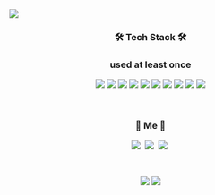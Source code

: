 <img src="https://capsule-render.vercel.app/api?type=soft&color=auto&height=300&section=header&text=Taehyeon's%20GitHub%20Profile&fontSize=65&animation=fadeIn" />

<h3 align="center"> 🛠 Tech Stack 🛠</h3>
<h3 align="center"> used at least once </h3>

<div align="center">
  <img src="https://img.shields.io/badge/MySQL-4479A1?style=flat-square&logo=MySQL%20IDE&logoColor=white"/></a>
  <img src="https://img.shields.io/badge/Spring-6DB33F?style=flat-square&logo=Spring&logoColor=white"/>
  <img src="https://img.shields.io/badge/SpringBoot-6DB33F?style=flat-square&logo=SpringBoot&logoColor=white"/>
  <img src="https://img.shields.io/badge/Java-003B57?style=flat-square&logo=Java&logoColor=white"/>
  <img src="https://img.shields.io/badge/JavaScript-F7DF1E?style=flat-square&logo=JavaScript&logoColor=white"/>
  <img src="https://img.shields.io/badge/html-E34F26?style=flat-square&logo=html&logoColor=white"/>
  <img src="https://img.shields.io/badge/Visual Studio Code-007ACC?style=flat-square&logo=Visual%20Studio%20Code&logoColor=white"/>
  <img src="https://img.shields.io/badge/css-1572B6?style=flat-square&logo=css&logoColor=white"/>
  <img src="https://img.shields.io/badge/SAP-0FAAFF?style=flat-square&logo=SAP&logoColor=white"/>
  <img src="https://img.shields.io/badge/notion-000000?style=flat-square&logo=notion&logoColor=white"/>
</div>
</p>
  
<br>
<h3 align="center"> 🧸 Me 🧸 </h3>
<p align="center">
  <a href="mailto:johello62@gmail.com"><img src="https://img.shields.io/badge/Gmail-d14836?style=flat-square&logo=Gmail&logoColor=white&link=johello62@gmail.com"/></a>&nbsp
  <a href="https://www.youtube.com/@basak"><img src="https://img.shields.io/badge/Youtube-FF0000?style=flat-square&logo=Youtube&logoColor=white&link=https://www.youtube.com/@basak"/></a>&nbsp
  <a href="https://www.instagram.com/johyeri_/"><img src="https://img.shields.io/badge/Instagram-E4405F?style=flat-square&logo=Instagram&logoColor=white&link=https://www.instagram.com/johyeri_/"/></a>&nbsp
</p>
<br>

<p align="center">
  <a href="https://hits.seeyoufarm.com"><img src="https://hits.seeyoufarm.com/api/count/incr/badge.svg?url=https%3A%2F%2Fgithub.com%2Fjohyeri&count_bg=%23ED6DA3&title_bg=%2386757E&icon=github.svg&icon_color=%23E1DEDE&title=hits&edge_flat=false"/></a>
  <a href="https://hits.seeyoufarm.com"><img src="https://hits.seeyoufarm.com/api/count/incr/badge.svg?url=https%3A%2F%2Fgithub.com%2Fjohyeri&count_bg=%239E9E9E&title_bg=%23555555&icon=github.svg&icon_color=%23E7E7E7&title=hits&edge_flat=false"/></a>
</p>
